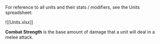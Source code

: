 For reference to all units and their stats / modifiers, see the Units spreadsheet:

![[Units.xlsx]]

**Combat Strength** is the base amount of damage that a unit will deal in a melee attack. 
